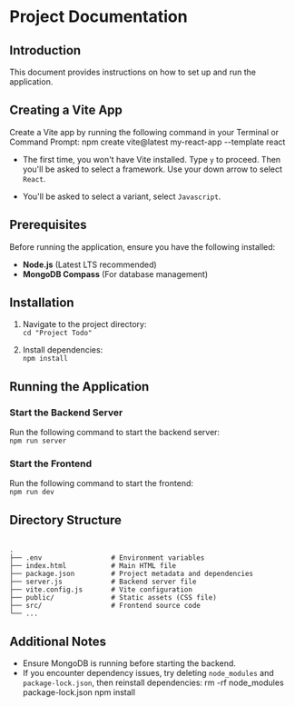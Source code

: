 # Project Documentation

## Introduction
This document provides instructions on how to set up and run the application.

## Creating a Vite App
Create a Vite app by running the following command in your Terminal or Command Prompt:
      npm create vite@latest my-react-app --template react

- The first time, you won't have Vite installed. Type `y` to proceed. Then you'll be asked to select a framework. Use your down arrow to select `React`.

- You'll be asked to select a variant, select `Javascript`.

## Prerequisites
Before running the application, ensure you have the following installed:
- **Node.js** (Latest LTS recommended)
- **MongoDB Compass** (For database management)

## Installation
1. Navigate to the project directory:
   <br>
      ``` cd "Project Todo" ```
    
3. Install dependencies:
   <br>
       ``` npm install ```
    

## Running the Application
### Start the Backend Server
Run the following command to start the backend server:
<br>
      ``` npm run server ```

### Start the Frontend
Run the following command to start the frontend:
<br>
     ``` npm run dev ```

## Directory Structure
<pre> <code>
.
├── .env                 # Environment variables
├── index.html           # Main HTML file
├── package.json         # Project metadata and dependencies
├── server.js            # Backend server file
├── vite.config.js       # Vite configuration
├── public/              # Static assets (CSS file)
├── src/                 # Frontend source code
└── ...
</pre></code>

## Additional Notes
- Ensure MongoDB is running before starting the backend.
- If you encounter dependency issues, try deleting `node_modules` and `package-lock.json`, then reinstall dependencies:
      rm -rf node_modules package-lock.json
      npm install
